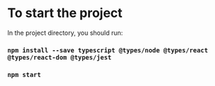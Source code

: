 # To start the project

In the project directory, you should run: 


### `npm install --save typescript @types/node @types/react @types/react-dom @types/jest`

### `npm start`

